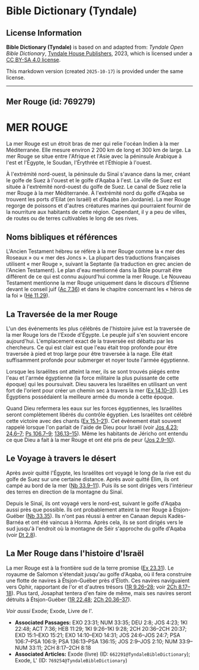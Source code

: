 # Bible Dictionary (Tyndale)

## License Information

**Bible Dictionary (Tyndale)** is based on and adapted from: _Tyndale Open Bible Dictionary_, [Tyndale House Publishers](https://tyndaleopenresources.com/), 2023, which is licensed under a [CC BY-SA 4.0 license](https://creativecommons.org/licenses/by-sa/4.0/legalcode.en).

This markdown version (created `2025-10-17`) is provided under the same license.



--------------------------------

## Mer Rouge (id: 769279)

MER ROUGE
=========

La mer Rouge est un étroit bras de mer qui relie l'océan Indien à la mer Méditerranée. Elle mesure environ 2 200 km de long et 300 km de large. La mer Rouge se situe entre l'Afrique et l'Asie avec la péninsule Arabique à l'est et l'Égypte, le Soudan, l'Érythrée et l'Éthiopie à l'ouest.

À l'extrémité nord\-ouest, la péninsule du Sinaï s'avance dans la mer, créant le golfe de Suez à l'ouest et le golfe d'Aqaba à l'est. La ville de Suez est située à l'extrémité nord\-ouest du golfe de Suez. Le canal de Suez relie la mer Rouge à la mer Méditerranée. À l'extrémité nord du golfe d'Aqaba se trouvent les ports d'Eilat (en Israël) et d'Aqaba (en Jordanie). La mer Rouge regorge de poissons et d'autres créatures marines qui pourraient fournir de la nourriture aux habitants de cette région. Cependant, il y a peu de villes, de routes ou de terres cultivables le long de ses rives.

Noms bibliques et références
----------------------------

L'Ancien Testament hébreu se réfère à la mer Rouge comme la « mer des Roseaux » ou « mer des Joncs ». La plupart des traductions françaises utilisent « mer Rouge », suivant la Septante (la traduction en grec ancien de l'Ancien Testament). Le plan d'eau mentionné dans la Bible pourrait être différent de ce qui est connu aujourd'hui comme la mer Rouge. Le Nouveau Testament mentionne la mer Rouge uniquement dans le discours d'Étienne devant le conseil juif ([Ac 7\.36](https://ref.ly/Acts7:36)) et dans le chapitre concernant les « héros de la foi » ([Hé 11\.29](https://ref.ly/Heb11:29)).

La Traversée de la mer Rouge
----------------------------

L'un des événements les plus célébrés de l'histoire juive est la traversée de la mer Rouge lors de l'Exode d'Égypte. Le peuple juif s'en souvient encore aujourd'hui. L'emplacement exact de la traversée est débattu par les chercheurs. Ce qui est clair est que l'eau était trop profonde pour être traversée à pied et trop large pour être traversée à la nage. Elle était suffisamment profonde pour submerger et noyer toute l'armée égyptienne.

Lorsque les Israélites ont atteint la mer, ils se sont trouvés piégés entre l'eau et l'armée égyptienne (la force militaire la plus puissante de cette époque) qui les poursuivait. Dieu sauvera les Israélites en utilisant un vent fort de l'orient pour créer un chemin sec à travers la mer ([Ex 14\.10–31](https://ref.ly/Exod14:10-Exod14:31)). Les Égyptiens possédaient la meilleure armée du monde à cette époque.

Quand Dieu refermera les eaux sur les forces égyptiennes, les Israélites seront complètement libérés du contrôle égyptien. Les Israélites ont célébré cette victoire avec des chants ([Ex 15\.1–21](https://ref.ly/Exod15:1-Exod15:21)). Cet événement était souvent rappelé lorsque l'on parlait de l'aide de Dieu pour Israël (voir [Jos 4\.23](https://ref.ly/Josh4:23); [24\.6–7](https://ref.ly/Josh24:6-Josh24:7); [Ps 106\.7–9](https://ref.ly/Ps106:7-Ps106:9); [136\.13–15](https://ref.ly/Ps136:13-Ps136:15)). Même les habitants de Jéricho ont entendu ce que Dieu a fait à la mer Rouge et ont été pris de peur ([Jos 2\.9–10](https://ref.ly/Josh2:9-Josh2:10)).

Le Voyage à travers le désert
-----------------------------

Après avoir quitté l'Égypte, les Israélites ont voyagé le long de la rive est du golfe de Suez sur une certaine distance. Après avoir quitté Élim, ils ont campé au bord de la mer ([Nb 33\.9–11](https://ref.ly/Num33:9-Num33:11)). Puis ils se sont dirigés vers l'intérieur des terres en direction de la montagne du Sinaï.

Depuis le Sinaï, ils ont voyagé vers le nord\-est, suivant le golfe d'Aqaba aussi près que possible. Ils ont probablement atteint la mer Rouge à Étsjon\-Guéber ([Nb 33\.35](https://ref.ly/Num33:35)). Ils n'ont pas réussi à entrer en Canaan depuis Kadès\-Barnéa et ont été vaincus à Horma. Après cela, ils se sont dirigés vers le sud jusqu'à l'endroit où la montagne de Séir s'approche du golfe d'Aqaba (voir [Dt 2\.8](https://ref.ly/Deut2:8)).

**La Mer Rouge dans l'histoire d'Israël**
-----------------------------------------

La mer Rouge est à la frontière sud de la terre promise ([Ex 23\.31](https://ref.ly/Exod23:31)). Le royaume de Salomon s'étendait jusqu'au golfe d'Aqaba, où il fera construire une flotte de navires à Étsjon\-Guéber près d'Éloth. Ces navires naviguaient vers Ophir, rapportant de l'or et d'autres trésors ([1R 9\.26–28](https://ref.ly/1Kgs9:26-1Kgs9:28); voir [2Ch 8\.17–18](https://ref.ly/2Chr8:17-2Chr8:18)). Plus tard, Josaphat tentera d'en faire de même, mais ses navires seront détruits à Étsjon\-Guéber ([1R 22\.48](https://ref.ly/1Kgs22:48); [2Ch 20\.36–37](https://ref.ly/2Chr20:36-2Chr20:37)).

*Voir aussi* Exode; Exode, Livre de l'.

* **Associated Passages:** EXO 23:31; NUM 33:35; DEU 2:8; JOS 4:23; 1KI 22:48; ACT 7:36; HEB 11:29; 1KI 9:26–1KI 9:28; 2CH 20:36–2CH 20:37; EXO 15:1–EXO 15:21; EXO 14:10–EXO 14:31; JOS 24:6–JOS 24:7; PSA 106:7–PSA 106:9; PSA 136:13–PSA 136:15; JOS 2:9–JOS 2:10; NUM 33:9–NUM 33:11; 2CH 8:17–2CH 8:18
* **Associated Articles:** Exode (livre) (ID: `662291@TyndaleBibleDictionary`); Exode, L' (ID: `769254@TyndaleBibleDictionary`)

